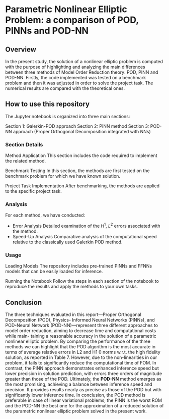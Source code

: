 # Parametric Nonlinear Elliptic Problem: a comparison of POD, PINNs and POD-NN
## Overview
In the present study, the solution of a nonlinear elliptic problem is computed with the purpose of highlighting and analyzing the main differences between three methods of Model Order Reduction theory: POD, PINN and POD-NN.
Firstly, the code implemented was tested on a benchmark problem and then it was adjusted in order to solve the project task. The numerical results are compared with the theoretical ones. 

## How to use this repository

The Jupyter notebook is organized into three main sections:

Section 1: Galerkin-POD approach
Section 2: PINN method
Section 3: POD-NN approach (Proper Orthogonal Decomposition integrated with NNs)

### Section Details

Method Application
    This section includes the code required to implement the related method.

Benchmark Testing
    In this section, the methods are first tested on the benchmark problem for which we have known solution.

Project Task Implementation
    After benchmarking, the methods are applied to the specific project task.

### Analysis

For each method, we have conducted:

- Error Analysis
    Detailed examination of the $H^1$, $L^2$ errors associated with the method.
- Speed-Up Analysis
    Comparative analysis of the computational speed relative to the classically used Galerkin POD method.

### Usage

Loading Models
    The repository includes pre-trained PINNs and FFNNs models that can be easily loaded for inference.

Running the Notebook
    Follow the steps in each section of the notebook to reproduce the results and apply the methods to your own tasks.

## Conclusion
The three techniques evaluated in this report—Proper Orthogonal Decomposition (POD), Physics-
Informed Neural Networks (PINNs), and POD-Neural Network (POD-NN)—represent three different
approaches to model order reduction, aiming to decrease time and computational costs while main-
taining a reasonable accuracy in the solution of a parametric nonlinear elliptic problem.
By comparing the performance of the three methods we can highlight that the POD algorithm is the
most accurate in terms of average relative errors in L2 and H1
0 norms w.r.t. the high fidelity solution, as
reported in Table 7. However, due to the non-linearities in our problem, it fails to significantly reduce
the computational time of FOM. In contrast, the PINN approach demonstrates enhanced inference
speed but lower precision in solution prediction, with errors three orders of magnitude greater than
those of the POD. Ultimately, the **POD-NN** method emerges as the most promising, achieving a
balance between inference speed and precision. It provides results nearly as precise as those of the
POD but with significantly lower inference time. In conclusion, the POD method is preferable in case
of linear variational problems; the PINN is the worst ROM and the POD-NN the best one for the
approximation of a reduced solution of the parametric nonlinear elliptic problem solved in the present work.




